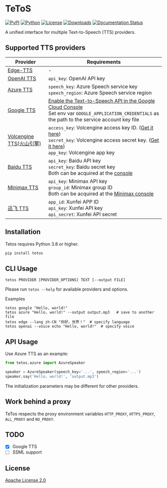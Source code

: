 # TeToS
<!--index start-->

[![PyPI](https://img.shields.io/pypi/v/tetos)](https://pypi.org/project/tetos/)
[![Python](https://img.shields.io/pypi/pyversions/tetos)](https://pypi.org/project/tetos/)
[![License](https://img.shields.io/pypi/l/tetos)](https://www.apache.org/licenses/LICENSE-2.0)
[![Downloads](https://pepy.tech/badge/tetos)](https://pepy.tech/project/tetos)
[![Documentation Status](https://readthedocs.org/projects/tetos/badge/?version=latest)](https://tetos.readthedocs.io/latest/?badge=latest)

A unified interface for multiple Text-to-Speech (TTS) providers.


## Supported TTS providers

| Provider                                                                                             | Requirements                                                                                                                                                                                                                                                      |
| ---------------------------------------------------------------------------------------------------- | ----------------------------------------------------------------------------------------------------------------------------------------------------------------------------------------------------------------------------------------------------------------- |
| [Edge-TTS](https://github.com/rany2/edge-tts)                                                        | -                                                                                                                                                                                                                                                                 |
| [OpenAI TTS](https://platform.openai.com/docs/guides/text-to-speech)                                 | `api_key`: OpenAI API key                                                                                                                                                                                                                                         |
| [Azure TTS](https://docs.microsoft.com/en-us/azure/cognitive-services/speech-service/text-to-speech) | `speech_key`: Azure Speech service key<br>`speech_region`: Azure Speech service region                                                                                                                                                                            |
| [Google TTS](https://cloud.google.com/text-to-speech?hl=zh-CN)                                       | [Enable the Text-to-Speech API in the Google Cloud Console](https://console.developers.google.com/apis/api/texttospeech.googleapis.com/overview?project=586547753837)<br>Set env var `GOOGLE_APPLICATION_CREDENTIALS` as the path to the service account key file |
| [Volcengine TTS(火山引擎)](https://console.volcengine.com/sami)                                      | `access_key`: Volcengine access key ID. ([Get it here](https://console.volcengine.com/iam/keymanage/))<br>`secret_key`: Volcengine access secret key. ([Get it here](https://console.volcengine.com/iam/keymanage/))<br>`app_key`: Volcengine app key             |
| [Baidu TTS](https://ai.baidu.com/tech/speech/tts)                                                    | `api_key`: Baidu API key<br>`secret_key`: Baidu secret key<br>Both can be acquired at the [console](https://console.bce.baidu.com/ai/#/ai/speech/app/list)                                                                                                        |
| [Minimax TTS](https://www.minimaxi.com/document/speech-synthesis-engine?id=645e034eeb82db92fba9ac20) | `api_key`: Minimax API key<br>`group_id`: Minimax group ID<br>Both can be acquired at the [Minimax console](https://www.minimaxi.com/user-center/basic-information)                                                                                               |
| [迅飞 TTS](https://www.xfyun.cn/services/online_tts)                                                 | `app_id`: Xunfei APP ID<br>`api_key`: Xunfei API key<br>`api_secret`: Xunfei API secret                                                                                                                                                                           |

## Installation

Tetos requires Python 3.8 or higher.

```bash
pip install tetos
```

## CLI Usage

```
tetos PROVIDER [PROVIDER_OPTIONS] TEXT [--output FILE]
```

Please run `tetos --help` for available providers and options.

Examples

```
tetos google "Hello, world!"
tetos azure "Hello, world!" --output output.mp3   # save to another file
tetos edge --lang zh-CN "你好，世界！"  # specify language
tetos openai --voice echo "Hello, world!"  # specify voice
```

## API Usage

Use Azure TTS as an example:

```python
from tetos.azure import AzureSpeaker

speaker = AzureSpeaker(speech_key='...', speech_region='...')
speaker.say('Hello, world!', 'output.mp3')
```

The initialization parameters may be different for other providers.

## Work behind a proxy

TeTos respects the proxy environment variables `HTTP_PROXY`, `HTTPS_PROXY`, `ALL_PROXY` and `NO_PROXY`.

## TODO

- [x] Google TTS
- [ ] SSML support

## License

[Apache License 2.0](https://www.apache.org/licenses/LICENSE-2.0)

<!--index end-->
